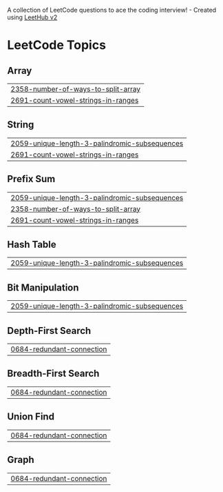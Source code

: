 A collection of LeetCode questions to ace the coding interview! - Created using [LeetHub v2](https://github.com/arunbhardwaj/LeetHub-2.0)
<!---LeetCode Topics Start-->
# LeetCode Topics
## Array
|  |
| ------- |
| [2358-number-of-ways-to-split-array](https://github.com/Vishal7091/leetcode/tree/master/2358-number-of-ways-to-split-array) |
| [2691-count-vowel-strings-in-ranges](https://github.com/Vishal7091/leetcode/tree/master/2691-count-vowel-strings-in-ranges) |
## String
|  |
| ------- |
| [2059-unique-length-3-palindromic-subsequences](https://github.com/Vishal7091/leetcode/tree/master/2059-unique-length-3-palindromic-subsequences) |
| [2691-count-vowel-strings-in-ranges](https://github.com/Vishal7091/leetcode/tree/master/2691-count-vowel-strings-in-ranges) |
## Prefix Sum
|  |
| ------- |
| [2059-unique-length-3-palindromic-subsequences](https://github.com/Vishal7091/leetcode/tree/master/2059-unique-length-3-palindromic-subsequences) |
| [2358-number-of-ways-to-split-array](https://github.com/Vishal7091/leetcode/tree/master/2358-number-of-ways-to-split-array) |
| [2691-count-vowel-strings-in-ranges](https://github.com/Vishal7091/leetcode/tree/master/2691-count-vowel-strings-in-ranges) |
## Hash Table
|  |
| ------- |
| [2059-unique-length-3-palindromic-subsequences](https://github.com/Vishal7091/leetcode/tree/master/2059-unique-length-3-palindromic-subsequences) |
## Bit Manipulation
|  |
| ------- |
| [2059-unique-length-3-palindromic-subsequences](https://github.com/Vishal7091/leetcode/tree/master/2059-unique-length-3-palindromic-subsequences) |
## Depth-First Search
|  |
| ------- |
| [0684-redundant-connection](https://github.com/Vishal7091/leetcode/tree/master/0684-redundant-connection) |
## Breadth-First Search
|  |
| ------- |
| [0684-redundant-connection](https://github.com/Vishal7091/leetcode/tree/master/0684-redundant-connection) |
## Union Find
|  |
| ------- |
| [0684-redundant-connection](https://github.com/Vishal7091/leetcode/tree/master/0684-redundant-connection) |
## Graph
|  |
| ------- |
| [0684-redundant-connection](https://github.com/Vishal7091/leetcode/tree/master/0684-redundant-connection) |
<!---LeetCode Topics End-->